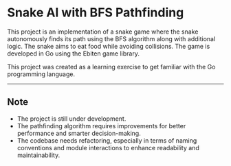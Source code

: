# Snake AI with BFS Pathfinding

This project is an implementation of a snake game where the snake autonomously finds its path using the BFS algorithm along with additional logic. The snake aims to eat food while avoiding collisions. The game is developed in Go using the Ebiten game library.

This project was created as a learning exercise to get familiar with the Go programming language.

---

## Note

- The project is still under development.
- The pathfinding algorithm requires improvements for better performance and smarter decision-making.
- The codebase needs refactoring, especially in terms of naming conventions and module interactions to enhance readability and maintainability.
